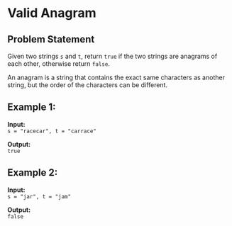 # Valid Anagram

## Problem Statement

Given two strings `s` and `t`, return `true` if the two strings are anagrams of each other, otherwise return `false`.

An anagram is a string that contains the exact same characters as another string, but the order of the characters can be different.

## Example 1:
**Input:**  
`s = "racecar", t = "carrace"`

**Output:**  
`true`

## Example 2:
**Input:**  
`s = "jar", t = "jam"`

**Output:**  
`false`
